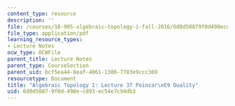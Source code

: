 ```yaml
---
content_type: resource
description: ''
file: /courses/18-905-algebraic-topology-i-fall-2016/6d0d50879f0d498ecd93ec54e7c94db3_MIT18_905F16_lec37.pdf
file_type: application/pdf
learning_resource_types:
- Lecture Notes
ocw_type: OCWFile
parent_title: Lecture Notes
parent_type: CourseSection
parent_uid: bcf5ea44-8eaf-4061-1306-7783e9ccc369
resourcetype: Document
title: "Algebraic Topology I: Lecture 37 Poincar\xE9 Duality"
uid: 6d0d5087-9f0d-498e-cd93-ec54e7c94db3
---
```

